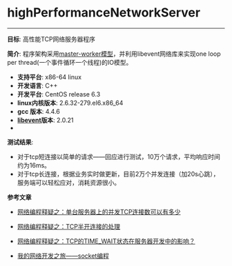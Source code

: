 highPerformanceNetworkServer
=============================
-----
**目标**: 高性能TCP网络服务器程序  

**简介**: 程序架构采用[master-worker模型](http://yaocoder.blog.51cto.com/2668309/1170944)，并利用libevent网络库来实现one loop per thread(一个事件循环一个线程)的IO模型。  
  
  
* **支持平台**: x86-64 linux  
* **开发语言**: C++  
* **开发平台**: CentOS release 6.3 
* **linux内核版本**: 2.6.32-279.el6.x86_64 
* **gcc 版本**: 4.4.6
* **[libevent](http://libevent.org/)版本**: 2.0.21
* 

**测试结果**:

* 对于tcp短连接以简单的请求——回应进行测试，10万个请求，平均响应时间约为16ms。
* 对于tcp长连接，根据业务实时做更新，目前2万个并发连接（加20s心跳），服务端可以轻松应对，消耗资源很小。


**参考文章**

* [网络编程释疑之：单台服务器上的并发TCP连接数可以有多少](http://yaocoder.blog.51cto.com/2668309/1312821)

* [网络编程释疑之：TCP半开连接的处理](http://yaocoder.blog.51cto.com/2668309/1309358)

* [网络编程释疑之：TCP的TIME_WAIT状态在服务器开发中的影响？](http://yaocoder.blog.51cto.com/2668309/1338567)

* [我的网络开发之旅——socket编程](http://yaocoder.blog.51cto.com/2668309/1556742)
